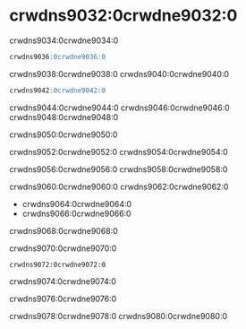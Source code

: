 <a name="table_engine-summingmergetree"></a>

# crwdns9032:0crwdne9032:0

crwdns9034:0crwdne9034:0

```sql
crwdns9036:0crwdne9036:0
```

crwdns9038:0crwdne9038:0 crwdns9040:0crwdne9040:0

```sql
crwdns9042:0crwdne9042:0
```

crwdns9044:0crwdne9044:0 crwdns9046:0crwdne9046:0 crwdns9048:0crwdne9048:0

crwdns9050:0crwdne9050:0

crwdns9052:0crwdne9052:0 crwdns9054:0crwdne9054:0

crwdns9056:0crwdne9056:0 crwdns9058:0crwdne9058:0

crwdns9060:0crwdne9060:0 crwdns9062:0crwdne9062:0

- crwdns9064:0crwdne9064:0
- crwdns9066:0crwdne9066:0

crwdns9068:0crwdne9068:0

crwdns9070:0crwdne9070:0

```text
crwdns9072:0crwdne9072:0
```

crwdns9074:0crwdne9074:0

crwdns9076:0crwdne9076:0

crwdns9078:0crwdne9078:0 crwdns9080:0crwdne9080:0